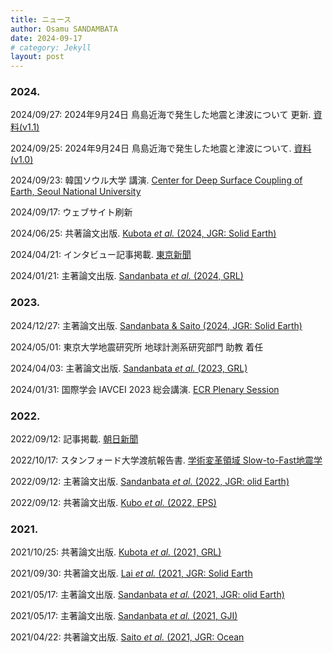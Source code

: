 ```yaml
---
title: ニュース
author: Osamu SANDAMBATA
date: 2024-09-17
# category: Jekyll
layout: post
---
```


### 2024.

2024/09/27: 2024年9月24日 鳥島近海で発生した地震と津波について 更新. [資料(v1.1)](https://osm3dan.github.io/assets/240924_torishima/240924_torishima_v1.1.pdf)

2024/09/25: 2024年9月24日 鳥島近海で発生した地震と津波について. [資料(v1.0)](https://osm3dan.github.io/assets/240924_torishima/240924_torishima_v1.pdf)

2024/09/23: 韓国ソウル大学 講演. [Center for Deep Surface Coupling of Earth, Seoul National University](https://deepsurf.snu.ac.kr/category/board-141-GR-EhlQB5Q8-20230411185154/)

2024/09/17: ウェブサイト刷新

2024/06/25: 共著論文出版. [Kubota *et al.* (2024, JGR: Solid Earth)](https://doi.org/10.1029/2024GL108415)

2024/04/21: インタビュー記事掲載. [東京新聞](https://www.tokyo-np.co.jp/article/322603)

2024/01/21: 主著論文出版. [Sandanbata *et al.* (2024, GRL)](https://doi.org/10.1029/2023GL106949)

### 2023.

2024/12/27: 主著論文出版. [Sandanbata & Saito (2024, JGR: Solid Earth)](https://doi.org/10.1029/2023JB027917)

2024/05/01: 東京大学地震研究所 地球計測系研究部門 助教 着任

2024/04/03: 主著論文出版. [Sandanbata *et al.* (2023, GRL)](https://doi.org/10.1029/2022GL101086)

2024/01/31: 国際学会 IAVCEI 2023 総会講演. [ECR Plenary Session](https://confer.eventsair.com/iavcei2023/plenary-speakers)

### 2022.

2022/09/12: 記事掲載. [朝日新聞](https://digital.asahi.com/articles/ASQC951V7QC9PLBJ003.html?ref=tw_asahi)

2022/10/17: スタンフォード大学渡航報告書. [学術変革領域 Slow-to-Fast地震学](https://slow-to-fast-eq.org/events/news/overseas_2022)

2022/09/12: 主著論文出版. [Sandanbata *et al.* (2022, JGR: olid Earth)](https://doi.org/10.1029/2022JB024213)

2022/09/12: 共著論文出版. [Kubo *et al.* (2022, EPS)](https://doi.org/10.1186/s40623-022-01663-w)

### 2021.

2021/10/25: 共著論文出版. [Kubota *et al.* (2021, GRL)](https://doi.org/10.1029/2021GL094255)

2021/09/30: 共著論文出版. [Lai *et al.* (2021, JGR: Solid Earth](https://doi.org/10.1029/2021JB022139)

2021/05/17: 主著論文出版. [Sandanbata *et al.* (2021, JGR: olid Earth)](https://doi.org/10.1029/2021JB021693)

2021/05/17: 主著論文出版. [Sandanbata *et al.* (2021, GJI)](https://doi.org/10.1093/gji/ggab192)

2021/04/22: 共著論文出版. [Saito *et al.* (2021, JGR: Ocean](https://doi.org/10.1029/2020JC017011)

